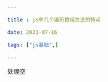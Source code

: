 ```yaml
---

title : js中几个遍历数组方法的特点

date: 2021-07-16

tags: ["js基础",]

---
```


 <!--more-->

处理空

```javascript

```
